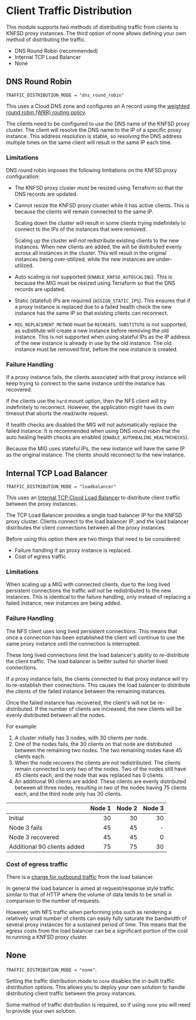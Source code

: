 # Client Traffic Distribution

This module supports two methods of distributing traffic from clients to KNFSD proxy instances. The third option of none allows defining your own method of distributing the traffic.

* DNS Round Robin (recommended)
* Internal TCP Load Balancer
* None

## DNS Round Robin

`TRAFFIC_DISTRIBUTION_MODE = "dns_round_robin"`

This uses a Cloud DNS zone and configures an A record using the [weighted round robin (WRR) routing policy](https://cloud.google.com/dns/docs/policies-overview#wrr-policy).

The clients need to be configured to use the DNS name of the KNFSD proxy cluster. The client will resolve the DNS name to the IP of a specific proxy instance. This address resolution is stable, so resolving the DNS address multiple times on the same client will result in the same IP each time.

### Limitations

DNS round robin imposes the following limitations on the KNFSD proxy configuration:

* The KNFSD proxy cluster *must* be resized using Terraform so that the DNS records are updated.

* Cannot resize the KNFSD proxy cluster while it has active clients. This is because the clients will remain connected to the same IP.

  Scaling down the cluster will result in some clients trying indefinitely to connect to the IPs of the instances that were removed.

  Scaling up the cluster *will not* redistribute existing clients to the new instances. When new clients are added, the will be distributed evenly across all instances in the cluster. This will result in the original instances being over-utilized, while the new instances are under-utilized.

* Auto scaling is not supported (`ENABLE_KNFSD_AUTOSCALING`). This is because the MIG must be resized using Terraform so that the DNS records are updated.

* Static (stateful) IPs are required (`ASSIGN_STATIC_IPS`). This ensures that if a proxy instance is replaced due to a failed health check the new instance has the same IP so that existing clients can reconnect.

* `MIG_REPLACEMENT_METHOD` must be `RECREATE`. `SUBSTITUTE` is not supported, as substitute will create a new instance before removing the old instance. This is not supported when using stateful IPs as the IP address of the new instance is already in use by the old instance. The old instance must be removed first, before the new instance is created.

### Failure Handling

If a proxy instance fails, the clients associated with that proxy instance will keep trying to connect to the same instance until the instance has recovered.

If the clients use the `hard` mount option, then the NFS client will try indefinitely to reconnect. However, the application might have its own timeout that aborts the read/write request.

If health checks are disabled the MIG will not automatically replace the failed instance. It is recommended when using DNS round robin that the auto healing health checks are enabled (`ENABLE_AUTOHEALING_HEALTHCHECKS`).

Because the MIG uses stateful IPs, the new instance will have the same IP as the original instance. The clients should reconnect to the new instance.

## Internal TCP Load Balancer

`TRAFFIC_DISTRIBUTION_MODE = "loadbalancer"`

This uses an [Internal TCP Cloud Load Balancer](https://cloud.google.com/load-balancing/docs/internal) to distribute client traffic between the proxy instances.

The TCP Load Balancer provides a single load balancer IP for the KNFSD proxy cluster. Clients connect to the load balancer IP, and the load balancer distributes the client connections between all the proxy instances.

Before using this option there are two things that need to be considered:

* Failure handling if an proxy instance is replaced.
* Cost of egress traffic

### Limitations

When scaling up a MIG with connected clients, due to the long lived persistent connections the traffic *will not* be redistributed to the new instances. This is identical to the failure handling, only instead of replacing a failed instance, new instances are being added.

### Failure Handling

The NFS client uses long lived persistent connections. This means that once a connection has been established the client will continue to use the same proxy instance until the connection is interrupted.

These long lived connections limit the load balancer's ability to re-distribute the client traffic. The load balancer is better suited for shorter lived connections.

If a proxy instance fails, the clients connected to that proxy instance will try to re-establish their connections. This causes the load balancer to distribute the clients of the failed instance between the remaining instances.

Once the failed instance has recovered, the client's will not be re-distributed. If the number of clients are increased, the new clients will be evenly distributed between all the nodes.

For example:

1. A cluster initially has 3 nodes, with 30 clients per node.
2. One of the nodes fails, the 30 clients on that node are distributed between the remaining two nodes. The two remaining nodes have 45 clients each.
3. When the node recovers the clients are not redistributed. The clients remain connected to only two of the nodes. Two of the nodes still have 45 clients each, and the node that was replaced has 0 clients.
4. An additional 90 clients are added. These clients are evenly distributed between all three nodes, resulting in two of the nodes having 75 clients each, and the third node only has 30 clients.

|                             | Node 1 | Node 2 | Node 3 |
|-----------------------------|-------:|-------:|-------:|
| Initial                     |     30 |     30 |     30 |
| Node 3 fails                |     45 |     45 |      - |
| Node 3 recovered            |     45 |     45 |      0 |
| Additional 90 clients added |     75 |     75 |     30 |

### Cost of egress traffic

There is a [charge for outbound traffic](https://cloud.google.com/vpc/network-pricing#lb) from the load balancer.

In general the load balancer is aimed at request/response style traffic similar to that of HTTP where the volume of data tends to be small in comparison to the number of requests.

However, with NFS traffic when performing jobs such as rendering a relatively small number of clients can easily fully saturate the bandwidth of several proxy instances for a sustained period of time. This means that the egress costs from the load balancer can be a significant portion of the cost to running a KNFSD proxy cluster.

## None

`TRAFFIC_DISTRIBUTION_MODE = "none"`.

Setting the traffic distribution mode to `none` disables the in-built traffic distribution options. This allows you to deploy your own solution to handle distributing client traffic between the proxy instances.

Some method of traffic distribution is required, so if using `none` you will need to provide your own solution.

